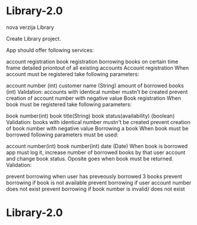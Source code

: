# Library-2.0
nova verzija Library

Create Library project.

App should offer following services:

account registration
book registration
borrowing books on certain time frame
detailed priontout of all existing accounts
Account registration When account must be registered take following parameters:

account number (int)
customer name (String)
amount of borrowed books (int) Validation:
accounts with identical number mustn't be created
prevent creation of account number with negative value
Book registration When book must be registered take following parameters:

book number(int)
book title(String)
book status(availability) (boolean) Validation:
books with identical number mustn't be created
prevent creation of book number with negative value
Borrowing a book When book must be borrowed following parameters must be used:

account number(int)
book number(int)
date (Date)
When book is borrowed app must log it, increase number of borrowed books by that user account and change book status. Oposite goes when book must be returned. Validation:

prevent borrowing when user has preveously borrowed 3 books
prevent borrowing if book is not available
prevent borrowing if user account number does not exist
prevent borrowing if book number is invalid/ does not exist
# Library-2.0
